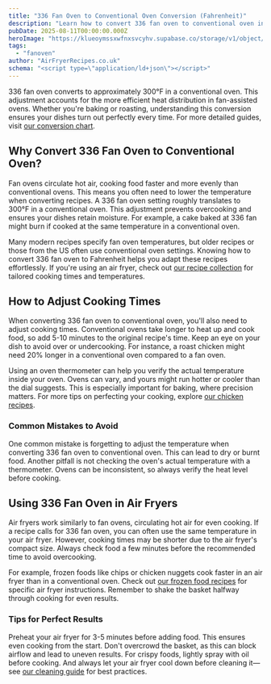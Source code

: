 ```yaml
---
title: "336 Fan Oven to Conventional Oven Conversion (Fahrenheit)"
description: "Learn how to convert 336 fan oven to conventional oven in Fahrenheit for perfect baking results every time. Easy steps inside!"
pubDate: 2025-08-11T00:00:00.000Z
heroImage: "https://klueoymssxwfnxsvcyhv.supabase.co/storage/v1/object/public/md/336-fan-oven-to-conventional-oven-conversion-fahrenheit-de65a3bb.png"
tags:
  - "fanoven"
author: "AirFryerRecipes.co.uk"
schema: "<script type=\"application/ld+json\"></script>"
---
```


<p>336 fan oven converts to approximately 300°F in a conventional oven. This adjustment accounts for the more efficient heat distribution in fan-assisted ovens. Whether you're baking or roasting, understanding this conversion ensures your dishes turn out perfectly every time. For more detailed guides, visit <a href=https://www.airfryerrecipe.co.uk/air-fryer-conversion-chart>our conversion chart</a>.</p>

<h2>Why Convert 336 Fan Oven to Conventional Oven?</h2>
<p>Fan ovens circulate hot air, cooking food faster and more evenly than conventional ovens. This means you often need to lower the temperature when converting recipes. A 336 fan oven setting roughly translates to 300°F in a conventional oven. This adjustment prevents overcooking and ensures your dishes retain moisture. For example, a cake baked at 336 fan might burn if cooked at the same temperature in a conventional oven.</p>
<p>Many modern recipes specify fan oven temperatures, but older recipes or those from the US often use conventional oven settings. Knowing how to convert 336 fan oven to Fahrenheit helps you adapt these recipes effortlessly. If you're using an air fryer, check out <a href=https://www.airfryerrecipe.co.uk/recipes>our recipe collection</a> for tailored cooking times and temperatures.</p>

<h2>How to Adjust Cooking Times</h2>
<p>When converting 336 fan oven to conventional oven, you'll also need to adjust cooking times. Conventional ovens take longer to heat up and cook food, so add 5-10 minutes to the original recipe's time. Keep an eye on your dish to avoid over or undercooking. For instance, a roast chicken might need 20% longer in a conventional oven compared to a fan oven.</p>
<p>Using an oven thermometer can help you verify the actual temperature inside your oven. Ovens can vary, and yours might run hotter or cooler than the dial suggests. This is especially important for baking, where precision matters. For more tips on perfecting your cooking, explore <a href=https://www.airfryerrecipe.co.uk/recipe-category/chicken>our chicken recipes</a>.</p>

<h3>Common Mistakes to Avoid</h3>
<p>One common mistake is forgetting to adjust the temperature when converting 336 fan oven to conventional oven. This can lead to dry or burnt food. Another pitfall is not checking the oven's actual temperature with a thermometer. Ovens can be inconsistent, so always verify the heat level before cooking.</p>

<h2>Using 336 Fan Oven in Air Fryers</h2>
<p>Air fryers work similarly to fan ovens, circulating hot air for even cooking. If a recipe calls for 336 fan oven, you can often use the same temperature in your air fryer. However, cooking times may be shorter due to the air fryer's compact size. Always check food a few minutes before the recommended time to avoid overcooking.</p>
<p>For example, frozen foods like chips or chicken nuggets cook faster in an air fryer than in a conventional oven. Check out <a href=https://www.airfryerrecipe.co.uk/recipe-category/frozen-foods>our frozen food recipes</a> for specific air fryer instructions. Remember to shake the basket halfway through cooking for even results.</p>

<h3>Tips for Perfect Results</h3>
<p>Preheat your air fryer for 3-5 minutes before adding food. This ensures even cooking from the start. Don't overcrowd the basket, as this can block airflow and lead to uneven results. For crispy foods, lightly spray with oil before cooking. And always let your air fryer cool down before cleaning it—see <a href=https://www.airfryerrecipe.co.uk/air-fryer-cleaner>our cleaning guide</a> for best practices.</p>